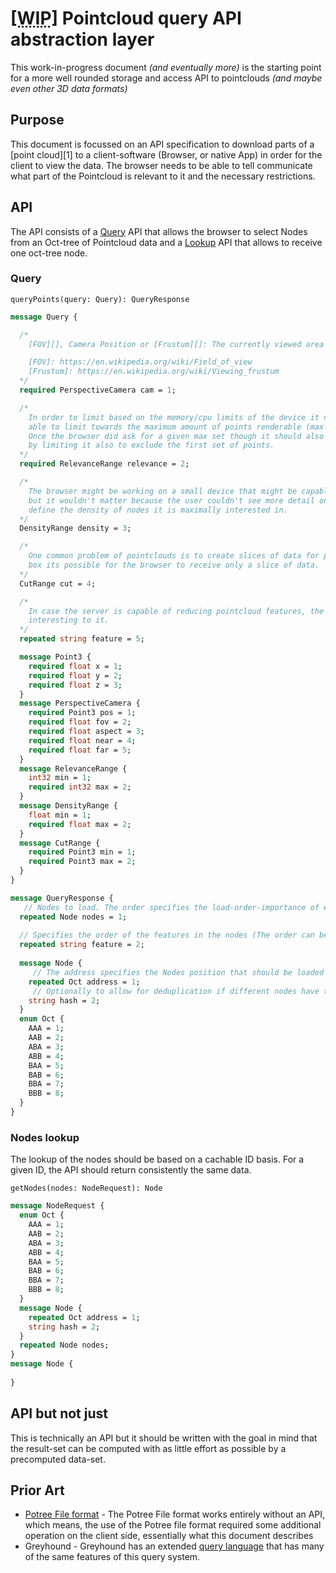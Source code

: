 # <abbr title="Work in progress">**[WIP]**</abbr> Pointcloud query API abstraction layer

This work-in-progress document _(and eventually more)_ is the starting point for a
more well rounded storage and access API to pointclouds _(and maybe even other 3D data formats)_

## Purpose
This document is focussed on an API specification to download parts of a [point cloud][1] to
a client-software (Browser, or native App) in order for the client to view the data.
The browser needs to be able to tell communicate what part of the Pointcloud is relevant to
it and the necessary restrictions.

## API
The API consists of a [Query](#query) API that allows the browser to select Nodes from an Oct-tree of
Pointcloud data and a [Lookup](#lookup) API that allows to receive one oct-tree node.

### Query

`queryPoints(query: Query): QueryResponse`

```protobuf
message Query {

  /*
    [FOV][], Camera Position or [Frustum][]: The currently viewed area of the pointcloud.

    [FOV]: https://en.wikipedia.org/wiki/Field_of_view
    [Frustum]: https://en.wikipedia.org/wiki/Viewing_frustum
  */
  required PerspectiveCamera cam = 1;

  /*
    In order to limit based on the memory/cpu limits of the device it needs to be
    able to limit towards the maximum amount of points renderable (max amount of points).
    Once the browser did ask for a given max set though it should also be able to download further parts of the query
    by limiting it also to exclude the first set of points.
  */
  required RelevanceRange relevance = 2;

  /*
    The browser might be working on a small device that might be capable to render all the points
    but it wouldn't matter because the user couldn't see more detail on the device (screen size). It has to be able to
    define the density of nodes it is maximally interested in.
  */
  DensityRange density = 3;

  /*
    One common problem of pointclouds is to create slices of data for profiles. By providing a bounding
    box its possible for the browser to receive only a slice of data.
  */
  CutRange cut = 4;

  /*
    In case the server is capable of reducing pointcloud features, the client can specify which features are
    interesting to it.
  */
  repeated string feature = 5;

  message Point3 {
    required float x = 1;
    required float y = 2;
    required float z = 3;
  }
  message PerspectiveCamera {
    required Point3 pos = 1;
    required float fov = 2;
    required float aspect = 3;
    required float near = 4;
    required float far = 5;
  }
  message RelevanceRange {
    int32 min = 1;
    required int32 max = 2;
  }
  message DensityRange {
    float min = 1;
    required float max = 2;
  }
  message CutRange {
    required Point3 min = 1;
    required Point3 max = 2;
  }
}

message QueryResponse {
   // Nodes to load. The order specifies the load-order-importance of each node.
  repeated Node nodes = 1;
  
  // Specifies the order of the features in the nodes (The order can be taken when accessing the files)
  repeated string feature = 2;
  
  message Node {
     // The address specifies the Nodes position that should be loaded
    repeated Oct address = 1;
     // Optionally to allow for deduplication if different nodes have the same hash.
    string hash = 2;
  }
  enum Oct {
    AAA = 1;
    AAB = 2;
    ABA = 3;
    ABB = 4;
    BAA = 5;
    BAB = 6;
    BBA = 7;
    BBB = 8;
  }
}
```

### Nodes lookup
The lookup of the nodes should be based on a cachable ID basis. For a given ID, the API should return consistently the same data.

`getNodes(nodes: NodeRequest): Node`

```protobuf
message NodeRequest {
  enum Oct {
    AAA = 1;
    AAB = 2;
    ABA = 3;
    ABB = 4;
    BAA = 5;
    BAB = 6;
    BBA = 7;
    BBB = 8;
  }
  message Node {
    repeated Oct address = 1;
    string hash = 2;
  }
  repeated Node nodes;
}
message Node {
  
}
```

## API but not just
This is technically an API but it should be written with the goal in mind that the
result-set can be computed with as little effort as possible by a precomputed data-set.

## Prior Art
- [Potree File format][] - The Potree File format works entirely without an API, which
    means, the use of the Potree file format required some additional operation on the
    client side, essentially what this document describes
- Greyhound - Greyhound has an extended [query language][Greyhound Query Format] that
    has many of the same features of this query system.

[Potree File format]: https://github.com/potree/potree/blob/0df4f0d0ef0abe87793dc56ad56cc3aac5633354/docs/potree-file-format.md
[Greyhound Query Format]: https://github.com/hobu/greyhound/tree/4cd6ca0590df54f3cbf60151cdb509d289f0d587

